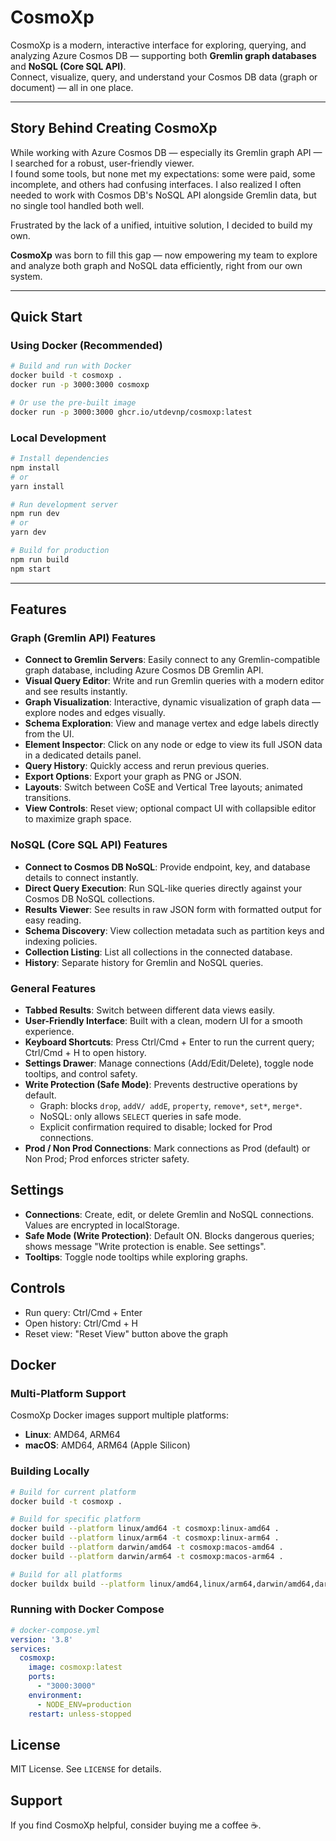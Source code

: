 # CosmoXp

CosmoXp is a modern, interactive interface for exploring, querying, and analyzing Azure Cosmos DB — supporting both **Gremlin graph databases** and **NoSQL (Core SQL API)**.  
Connect, visualize, query, and understand your Cosmos DB data (graph or document) — all in one place.

---

## Story Behind Creating CosmoXp

While working with Azure Cosmos DB — especially its Gremlin graph API — I searched for a robust, user-friendly viewer.  
I found some tools, but none met my expectations: some were paid, some incomplete, and others had confusing interfaces. I also realized I often needed to work with Cosmos DB's NoSQL API alongside Gremlin data, but no single tool handled both well.

Frustrated by the lack of a unified, intuitive solution, I decided to build my own.

**CosmoXp** was born to fill this gap — now empowering my team to explore and analyze both graph and NoSQL data efficiently, right from our own system.

---

## Quick Start

### Using Docker (Recommended)

```bash
# Build and run with Docker
docker build -t cosmoxp .
docker run -p 3000:3000 cosmoxp

# Or use the pre-built image
docker run -p 3000:3000 ghcr.io/utdevnp/cosmoxp:latest
```

### Local Development

```bash
# Install dependencies
npm install
# or
yarn install

# Run development server
npm run dev
# or
yarn dev

# Build for production
npm run build
npm start
```

---

## Features

### Graph (Gremlin API) Features
- **Connect to Gremlin Servers**: Easily connect to any Gremlin-compatible graph database, including Azure Cosmos DB Gremlin API.
- **Visual Query Editor**: Write and run Gremlin queries with a modern editor and see results instantly.
- **Graph Visualization**: Interactive, dynamic visualization of graph data — explore nodes and edges visually.
- **Schema Exploration**: View and manage vertex and edge labels directly from the UI.
- **Element Inspector**: Click on any node or edge to view its full JSON data in a dedicated details panel.
- **Query History**: Quickly access and rerun previous queries.
- **Export Options**: Export your graph as PNG or JSON.
- **Layouts**: Switch between CoSE and Vertical Tree layouts; animated transitions.
- **View Controls**: Reset view; optional compact UI with collapsible editor to maximize graph space.

### NoSQL (Core SQL API) Features
- **Connect to Cosmos DB NoSQL**: Provide endpoint, key, and database details to connect instantly.
- **Direct Query Execution**: Run SQL-like queries directly against your Cosmos DB NoSQL collections.
- **Results Viewer**: See results in raw JSON form with formatted output for easy reading.
- **Schema Discovery**: View collection metadata such as partition keys and indexing policies.
- **Collection Listing**: List all collections in the connected database.
- **History**: Separate history for Gremlin and NoSQL queries.

### General Features
- **Tabbed Results**: Switch between different data views easily.
- **User-Friendly Interface**: Built with a clean, modern UI for a smooth experience.
- **Keyboard Shortcuts**: Press Ctrl/Cmd + Enter to run the current query; Ctrl/Cmd + H to open history.
- **Settings Drawer**: Manage connections (Add/Edit/Delete), toggle node tooltips, and control safety.
- **Write Protection (Safe Mode)**: Prevents destructive operations by default.
  - Graph: blocks `drop`, `addV/ addE`, `property`, `remove*`, `set*`, `merge*`.
  - NoSQL: only allows `SELECT` queries in safe mode.
  - Explicit confirmation required to disable; locked for Prod connections.
- **Prod / Non Prod Connections**: Mark connections as Prod (default) or Non Prod; Prod enforces stricter safety.

## Settings

- **Connections**: Create, edit, or delete Gremlin and NoSQL connections. Values are encrypted in localStorage.
- **Safe Mode (Write Protection)**: Default ON. Blocks dangerous queries; shows message "Write protection is enable. See settings".
- **Tooltips**: Toggle node tooltips while exploring graphs.

## Controls

- Run query: Ctrl/Cmd + Enter
- Open history: Ctrl/Cmd + H
- Reset view: "Reset View" button above the graph

## Docker

### Multi-Platform Support

CosmoXp Docker images support multiple platforms:
- **Linux**: AMD64, ARM64
- **macOS**: AMD64, ARM64 (Apple Silicon)

### Building Locally

```bash
# Build for current platform
docker build -t cosmoxp .

# Build for specific platform
docker build --platform linux/amd64 -t cosmoxp:linux-amd64 .
docker build --platform linux/arm64 -t cosmoxp:linux-arm64 .
docker build --platform darwin/amd64 -t cosmoxp:macos-amd64 .
docker build --platform darwin/arm64 -t cosmoxp:macos-arm64 .

# Build for all platforms
docker buildx build --platform linux/amd64,linux/arm64,darwin/amd64,darwin/arm64 -t cosmoxp:multi .
```

### Running with Docker Compose

```yaml
# docker-compose.yml
version: '3.8'
services:
  cosmoxp:
    image: cosmoxp:latest
    ports:
      - "3000:3000"
    environment:
      - NODE_ENV=production
    restart: unless-stopped
```

## License

MIT License. See `LICENSE` for details.

## Support

If you find CosmoXp helpful, consider buying me a coffee ☕.


